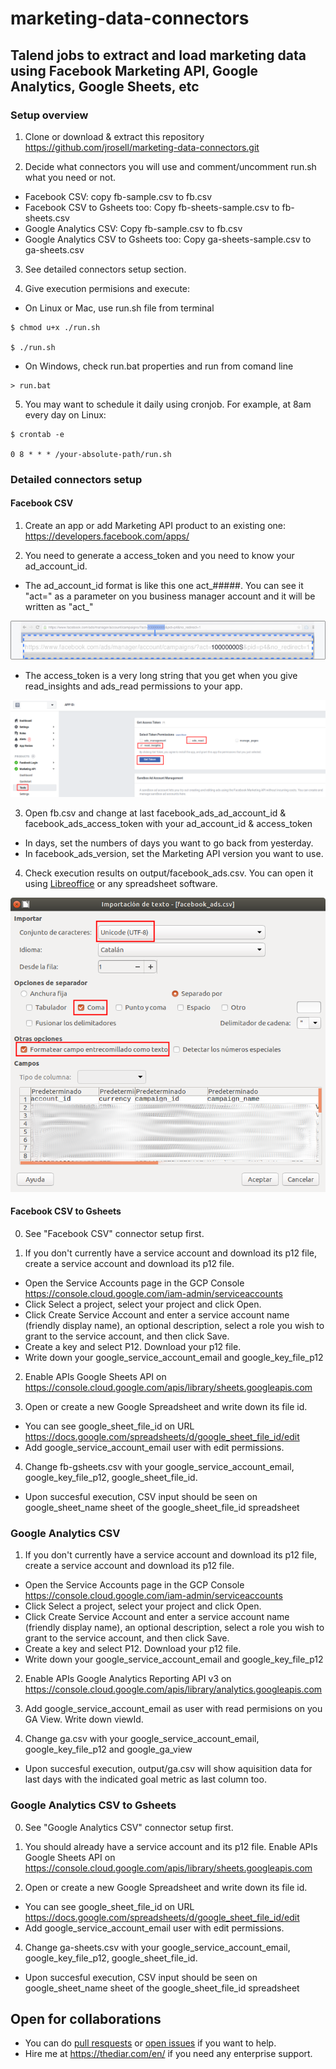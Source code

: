 # marketing-data-connectors
## Talend jobs to extract and load marketing data using Facebook Marketing API, Google Analytics, Google Sheets, etc

### Setup overview

1. Clone or download & extract this repository
https://github.com/jrosell/marketing-data-connectors.git

2. Decide what connectors you will use and comment/uncomment run.sh what you need or not.

- Facebook CSV: copy fb-sample.csv to fb.csv
- Facebook CSV to Gsheets too: Copy fb-sheets-sample.csv to fb-sheets.csv
- Google Analytics CSV: Copy fb-sample.csv to fb.csv
- Google Analytics CSV to Gsheets too: Copy ga-sheets-sample.csv to ga-sheets.csv

3. See detailed connectors setup section.

4. Give execution permisions and execute:
- On Linux or Mac, use run.sh file from terminal
```
$ chmod u+x ./run.sh

$ ./run.sh
```
- On Windows, check run.bat properties and run from comand line
```
> run.bat
```

5. You may want to schedule it daily using cronjob. For example, at 8am every day on Linux:
```
$ crontab -e

0 8 * * * /your-absolute-path/run.sh
```

### Detailed connectors setup

#### Facebook CSV
1. Create an app or add Marketing API product to an existing one: https://developers.facebook.com/apps/

2. You need to generate a access_token and you need to know your ad_account_id. 

- The ad_account_id format is like this one act_#####. You can see it "act=" as a parameter on you business manager account and it will be written as "act_"

![ad_account_id](assets/ad_account_id.png)

- The access_token is a very long string that you get when you give read_insights and ads_read permissions to your app.

![access_token](assets/access_token.png)

3. Open fb.csv and change at last facebook_ads_ad_account_id & facebook_ads_access_token with your ad_account_id & access_token
- In days, set the numbers of days you want to go back from yesterday.
- In facebook_ads_version, set the Marketing API version you want to use.

4. Check execution results on output/facebook_ads.csv. You can open it using [Libreoffice](https://www.libreoffice.org/) or any spreadsheet software.

![libreoffice_csv](assets/libreoffice_csv.png)


#### Facebook CSV to Gsheets

0. See "Facebook CSV" connector setup first.

1. If you don't currently have a service account and download its p12 file, create a service account and download its p12 file.
- Open the Service Accounts page in the GCP Console https://console.cloud.google.com/iam-admin/serviceaccounts
- Click Select a project, select your project and click Open.
- Click Create Service Account and enter a service account name (friendly display name), an optional description, select a role you wish to grant to the service account, and then click Save.
- Create a key and select P12. Download your p12 file.
- Write down your google_service_account_email and google_key_file_p12

2. Enable APIs Google Sheets API on https://console.cloud.google.com/apis/library/sheets.googleapis.com

3. Open or create a new Google Spreadsheet and write down its file id.
- You can see google_sheet_file_id on URL https://docs.google.com/spreadsheets/d/google_sheet_file_id/edit
- Add google_service_account_email user with edit permissions.

4. Change fb-gsheets.csv with your google_service_account_email, google_key_file_p12, google_sheet_file_id.
- Upon succesful execution, CSV input should be seen on google_sheet_name sheet of the google_sheet_file_id spreadsheet 

### Google Analytics CSV

1. If you don't currently have a service account and download its p12 file, create a service account and download its p12 file.
- Open the Service Accounts page in the GCP Console https://console.cloud.google.com/iam-admin/serviceaccounts
- Click Select a project, select your project and click Open.
- Click Create Service Account and enter a service account name (friendly display name), an optional description, select a role you wish to grant to the service account, and then click Save.
- Create a key and select P12. Download your p12 file.
- Write down your google_service_account_email and google_key_file_p12

2. Enable APIs Google Analytics Reporting API v3 on https://console.cloud.google.com/apis/library/analytics.googleapis.com

3. Add google_service_account_email as user with read permisions on you GA View. Write down viewId.

4. Change ga.csv with your google_service_account_email, google_key_file_p12 and google_ga_view
- Upon succesful execution, output/ga.csv will show aquisition data for last days with the indicated goal metric as last column too.

### Google Analytics CSV to Gsheets

0. See "Google Analytics CSV" connector setup first.

1. You should already have a service account and its p12 file. Enable APIs Google Sheets API on https://console.cloud.google.com/apis/library/sheets.googleapis.com

3. Open or create a new Google Spreadsheet and write down its file id.
- You can see google_sheet_file_id on URL https://docs.google.com/spreadsheets/d/google_sheet_file_id/edit
- Add google_service_account_email user with edit permissions.

4. Change ga-sheets.csv with your google_service_account_email, google_key_file_p12, google_sheet_file_id.
- Upon succesful execution, CSV input should be seen on google_sheet_name sheet of the google_sheet_file_id spreadsheet 


## Open for collaborations
- You can do [pull resquests](https://github.com/jrosell/marketing-data-connectors/pulls) or [open issues](https://github.com/jrosell/marketing-data-connectors/issues) if you want to help.
- Hire me at https://thediar.com/en/ if you need any enterprise support.